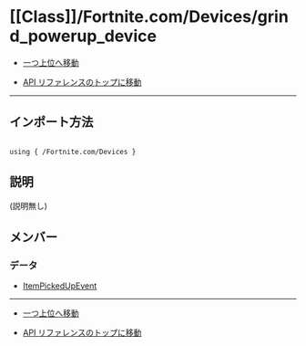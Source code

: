 # [[Class]]/Fortnite.com/Devices/grind_powerup_device

- [一つ上位へ移動](../main.md)

- [API リファレンスのトップに移動](/main.md)

---

## インポート方法

```verse

using { /Fortnite.com/Devices }

```

## 説明

(説明無し)

## メンバー

### データ

- [ItemPickedUpEvent](./D_ItemPickedUpEvent/main.md)

---

- [一つ上位へ移動](../main.md)

- [API リファレンスのトップに移動](/main.md)
